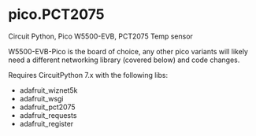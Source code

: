 # pico.PCT2075
Circuit Python, Pico W5500-EVB, PCT2075 Temp sensor

W5500-EVB-Pico is the board of choice, any other pico variants will likely
need a different networking library (covered below) and code changes.

Requires CircuitPython 7.x with the following libs:

- adafruit_wiznet5k
- adafruit_wsgi
- adafruit_pct2075
- adafruit_requests
- adafruit_register
